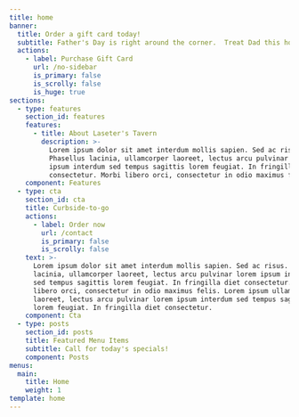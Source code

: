```yaml
---
title: home
banner:
  title: Order a gift card today!
  subtitle: Father's Day is right around the corner.  Treat Dad this holiday.
  actions:
    - label: Purchase Gift Card
      url: /no-sidebar
      is_primary: false
      is_scrolly: false
      is_huge: true
sections:
  - type: features
    section_id: features
    features:
      - title: About Laseter's Tavern
        description: >-
          Lorem ipsum dolor sit amet interdum mollis sapien. Sed ac risus.
          Phasellus lacinia, ullamcorper laoreet, lectus arcu pulvinar lorem
          ipsum interdum sed tempus sagittis lorem feugiat. In fringilla diet
          consectetur. Morbi libero orci, consectetur in odio maximus felis.
    component: Features
  - type: cta
    section_id: cta
    title: Curbside-to-go
    actions:
      - label: Order now
        url: /contact
        is_primary: false
        is_scrolly: false
    text: >-
      Lorem ipsum dolor sit amet interdum mollis sapien. Sed ac risus. Phasellus
      lacinia, ullamcorper laoreet, lectus arcu pulvinar lorem ipsum interdum
      sed tempus sagittis lorem feugiat. In fringilla diet consectetur. Morbi
      libero orci, consectetur in odio maximus felis. Lorem ipsum ullamcorper
      laoreet, lectus arcu pulvinar lorem ipsum interdum sed tempus sagittis
      lorem feugiat. In fringilla diet consectetur.
    component: Cta
  - type: posts
    section_id: posts
    title: Featured Menu Items
    subtitle: Call for today's specials!
    component: Posts
menus:
  main:
    title: Home
    weight: 1
template: home
---
```

